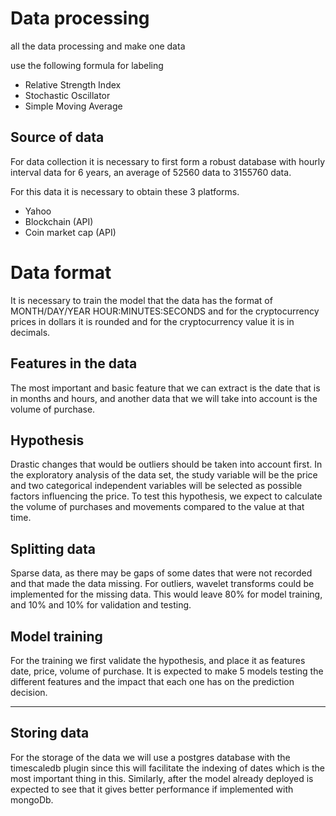 # Data processing

all the data processing and make one data

use the following formula for labeling

- Relative Strength Index
- Stochastic Oscillator
- Simple Moving Average

## Source of data

For data collection it is necessary to first form a robust database with hourly interval data for 6 years, an average of 52560 data to 3155760 data.

For this data it is necessary to obtain these 3 platforms.

- Yahoo
- Blockchain (API)
- Coin market cap (API)

# Data format

It is necessary to train the model that the data has the format of MONTH/DAY/YEAR HOUR:MINUTES:SECONDS and for the cryptocurrency prices in dollars it is rounded and for the cryptocurrency value it is in decimals.

## Features in the data

The most important and basic feature that we can extract is the date that is in months and hours, and another data that we will take into account is the volume of purchase.

## Hypothesis

Drastic changes that would be outliers should be taken into account first. In the exploratory analysis of the data set, the study variable will be the price and two categorical independent variables will be selected as possible factors influencing the price. To test this hypothesis, we expect to calculate the volume of purchases and movements compared to the value at that time.

## Splitting data

Sparse data, as there may be gaps of some dates that were not recorded and that made the data missing. For outliers, wavelet transforms could be implemented for the missing data. This would leave 80% for model training, and 10% and 10% for validation and testing.

## Model training

For the training we first validate the hypothesis, and place it as features date, price, volume of purchase. It is expected to make 5 models testing the different features and the impact that each one has on the prediction decision.

---

## Storing data

For the storage of the data we will use a postgres database with the timescaledb plugin since this will facilitate the indexing of dates which is the most important thing in this. Similarly, after the model already deployed is expected to see that it gives better performance if implemented with mongoDb.
